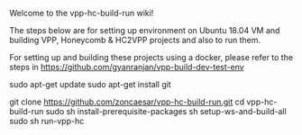 Welcome to the vpp-hc-build-run wiki!

The steps below are for setting up environment on Ubuntu 18.04 VM and building VPP, Honeycomb & HC2VPP projects and also to run them.

For setting up and building these projects using a docker, please refer to the steps in 
https://github.com/gyanranjan/vpp-build-dev-test-env


sudo apt-get update
sudo apt-get install git

git clone https://github.com/zoncaesar/vpp-hc-build-run.git
cd vpp-hc-build-run
sudo sh install-prerequisite-packages
sh setup-ws-and-build-all
sudo sh run-vpp-hc

